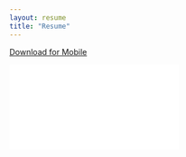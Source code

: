 ```yaml
---
layout: resume
title: "Resume"
---
```


<script>
  (function(i,s,o,g,r,a,m){i['GoogleAnalyticsObject']=r;i[r]=i[r]||function(){
  (i[r].q=i[r].q||[]).push(arguments)},i[r].l=1*new Date();a=s.createElement(o),
  m=s.getElementsByTagName(o)[0];a.async=1;a.src=g;m.parentNode.insertBefore(a,m)
  })(window,document,'script','https://www.google-analytics.com/analytics.js','ga');

  ga('create', 'UA-77553527-4', 'auto');
  ga('send', 'pageview');

</script>

[Download for Mobile](/files/Jennifer-Plunkett-Resume.pdf)
<div class="fluidMedia">
    <iframe src="/files/Jennifer-Plunkett-Resume.pdf" frameborder="0"> </iframe>
</div>
